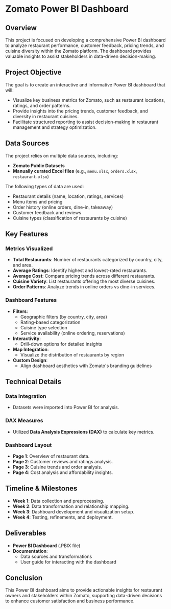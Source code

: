 # Zomato Power BI Dashboard

## Overview

This project is focused on developing a comprehensive Power BI dashboard to analyze restaurant performance, customer feedback, pricing trends, and cuisine diversity within the Zomato platform. The dashboard provides valuable insights to assist stakeholders in data-driven decision-making.

## Project Objective

The goal is to create an interactive and informative Power BI dashboard that will:
- Visualize key business metrics for Zomato, such as restaurant locations, ratings, and order patterns.
- Provide insights into the pricing trends, customer feedback, and diversity in restaurant cuisines.
- Facilitate structured reporting to assist decision-making in restaurant management and strategy optimization.

## Data Sources

The project relies on multiple data sources, including:
- **Zomato Public Datasets**
- **Manually curated Excel files** (e.g., `menu.xlsx`, `orders.xlsx`, `restaurant.xlsx`)

The following types of data are used:
- Restaurant details (name, location, ratings, services)
- Menu items and pricing
- Order history (online orders, dine-in, takeaway)
- Customer feedback and reviews
- Cuisine types (classification of restaurants by cuisine)

## Key Features

### Metrics Visualized
- **Total Restaurants**: Number of restaurants categorized by country, city, and area.
- **Average Ratings**: Identify highest and lowest-rated restaurants.
- **Average Cost**: Compare pricing trends across different restaurants.
- **Cuisine Variety**: List restaurants offering the most diverse cuisines.
- **Order Patterns**: Analyze trends in online orders vs dine-in services.

### Dashboard Features
- **Filters**: 
  - Geographic filters (by country, city, area)
  - Rating-based categorization
  - Cuisine type selection
  - Service availability (online ordering, reservations)
- **Interactivity**: 
  - Drill-down options for detailed insights
- **Map Integration**: 
  - Visualize the distribution of restaurants by region
- **Custom Design**: 
  - Align dashboard aesthetics with Zomato's branding guidelines

## Technical Details

### Data Integration
- Datasets were imported into Power BI for analysis.

### DAX Measures
- Utilized **Data Analysis Expressions (DAX)** to calculate key metrics.

### Dashboard Layout
- **Page 1**: Overview of restaurant data.
- **Page 2**: Customer reviews and ratings analysis.
- **Page 3**: Cuisine trends and order analysis.
- **Page 4**: Cost analysis and affordability insights.

## Timeline & Milestones

- **Week 1**: Data collection and preprocessing.
- **Week 2**: Data transformation and relationship mapping.
- **Week 3**: Dashboard development and visualization setup.
- **Week 4**: Testing, refinements, and deployment.

## Deliverables

- **Power BI Dashboard** (.PBIX file)
- **Documentation**: 
  - Data sources and transformations
  - User guide for interacting with the dashboard

## Conclusion

This Power BI dashboard aims to provide actionable insights for restaurant owners and stakeholders within Zomato, supporting data-driven decisions to enhance customer satisfaction and business performance.

#

